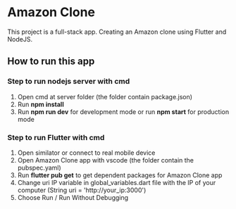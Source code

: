 # Amazon Clone

This project is a full-stack app. Creating an Amazon clone using Flutter and NodeJS.

## How to run this app

### Step to run nodejs server with cmd
1. Open cmd at server folder (the folder contain package.json)
2. Run **npm install**
3. Run **npm run dev** for development mode or run **npm start** for production mode

### Step to run Flutter with cmd
1. Open similator or connect to real mobile device
2. Open Amazon Clone app with vscode (the folder contain the pubspec.yaml)
3. Run **flutter pub get** to get dependent packages for Amazon Clone app
4. Change uri IP variable in global_variables.dart file with the IP of your computer (String uri = 'http://your_ip:3000')
5. Choose Run / Run Without Debugging

